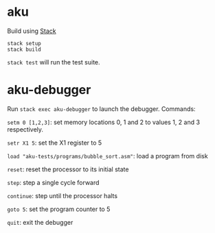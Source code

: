 # aku

Build using [Stack](https://docs.haskellstack.org/en/stable/README/)

```
stack setup
stack build
```

`stack test` will run the test suite. 

# aku-debugger

Run `stack exec aku-debugger` to launch the debugger. Commands:

`setm 0 [1,2,3]`: set memory locations 0, 1 and 2 to values 1, 2 and 3 respectively.

`setr X1 5`: set the X1 register to 5

`load "aku-tests/programs/bubble_sort.asm"`: load a program from disk

`reset`: reset the processor to its initial state

`step`: step a single cycle forward

`continue`: step until the processor halts

`goto 5`: set the program counter to 5

`quit`: exit the debugger